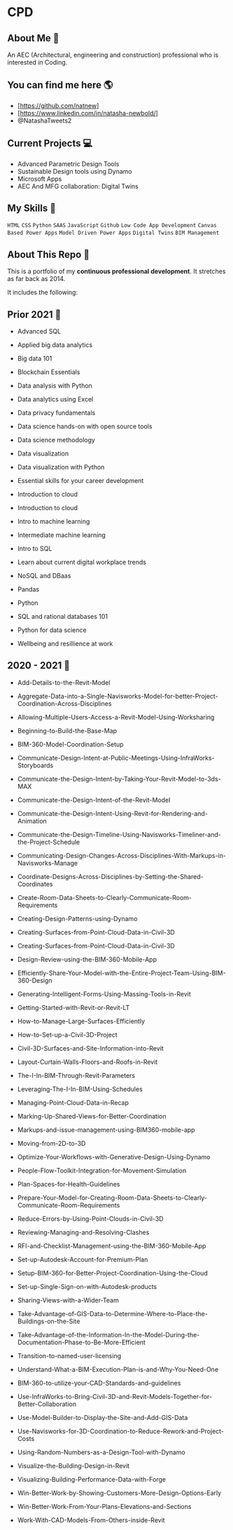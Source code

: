 # CPD

## About Me :wave:
An AEC (Architectural, engineering and construction) professional who is interested in Coding. 


## You can find me here 🌎
* [https://github.com/natnew]
* [https://www.linkedin.com/in/natasha-newbold/]
* @NatashaTweets2


## Current Projects 💻
* Advanced Parametric Design Tools
* Sustainable Design tools using Dynamo
* Microsoft Apps
* AEC And MFG collaboration: Digital Twins

## My Skills 🚀
`HTML` `CSS` `Python` `SAAS` `JavaScript` `Github` `Low Code App Development` `Canvas Based Power Apps` `Model Driven Power Apps` `Digital Twins` `BIM Management`

## About This Repo 📖

This is a portfolio of my **continuous professional development**. It stretches as far back as 2014.

It includes the following:

## Prior 2021 🥇

* Advanced SQL

* Applied big data analytics

* Big data 101

* Blockchain Essentials

* Data analysis with Python

* Data analytics using Excel

* Data privacy fundamentals

* Data science hands-on with open source tools

* Data science methodology 

* Data visualization

* Data visualization with Python

* Essential skills for your career development

* Introduction to cloud

* Introduction to cloud

* Intro to machine learning

* Intermediate machine learning

* Intro to SQL

* Learn about current digital workplace trends

* NoSQL and DBaas

* Pandas

* Python

* SQL and rational databases 101

* Python for data science

* Wellbeing and resillience at work

## 2020 - 2021 🥇

* Add-Details-to-the-Revit-Model

* Aggregate-Data-into-a-Single-Navisworks-Model-for-better-Project-Coordination-Across-Disciplines

* Allowing-Multiple-Users-Access-a-Revit-Model-Using-Worksharing

* Beginning-to-Build-the-Base-Map

* BIM-360-Model-Coordination-Setup

* Communicate-Design-Intent-at-Public-Meetings-Using-InfraWorks-Storyboards

* Communicate-the-Design-Intent-by-Taking-Your-Revit-Model-to-3ds-MAX

* Communicate-the-Design-Intent-of-the-Revit-Model

* Communicate-the-Design-Intent-Using-Revit-for-Rendering-and-Animation

* Communicate-the-Design-Timeline-Using-Navisworks-Timeliner-and-the-Project-Schedule

* Communicating-Design-Changes-Across-Disciplines-With-Markups-in-Navisworks-Manage

* Coordinate-Designs-Across-Disciplines-by-Setting-the-Shared-Coordinates

* Create-Room-Data-Sheets-to-Clearly-Communicate-Room-Requirements

* Creating-Design-Patterns-using-Dynamo

* Creating-Surfaces-from-Point-Cloud-Data-in-Civil-3D

* Creating-Surfaces-from-Point-Cloud-Data-in-Civil-3D

* Design-Review-using-the-BIM-360-Mobile-App

* Efficiently-Share-Your-Model-with-the-Entire-Project-Team-Using-BIM-360-Design

* Generating-Intelligent-Forms-Using-Massing-Tools-in-Revit

* Getting-Started-with-Revit-or-Revit-LT

* How-to-Manage-Large-Surfaces-Efficiently

* How-to-Set-up-a-Civil-3D-Project

* Civil-3D-Surfaces-and-Site-Information-into-Revit

* Layout-Curtain-Walls-Floors-and-Roofs-in-Revit

* The-I-In-BIM-Through-Revit-Parameters

* Leveraging-The-I-In-BIM-Using-Schedules

* Managing-Point-Cloud-Data-in-Recap

* Marking-Up-Shared-Views-for-Better-Coordination

* Markups-and-issue-management-using-BIM360-mobile-app

* Moving-from-2D-to-3D

* Optimize-Your-Workflows-with-Generative-Design-Using-Dynamo

* People-Flow-Toolkit-Integration-for-Movement-Simulation

* Plan-Spaces-for-Health-Guidelines

* Prepare-Your-Model-for-Creating-Room-Data-Sheets-to-Clearly-Communicate-Room-Requirements

* Reduce-Errors-by-Using-Point-Clouds-in-Civil-3D

* Reviewing-Managing-and-Resolving-Clashes

* RFI-and-Checklist-Management-using-the-BIM-360-Mobile-App

* Set-up-Autodesk-Account-for-Premium-Plan

* Setup-BIM-360-for-Better-Project-Coordination-Using-the-Cloud

* Set-up-Single-Sign-on-with-Autodesk-products

* Sharing-Views-with-a-Wider-Team

* Take-Advantage-of-GIS-Data-to-Determine-Where-to-Place-the-Buildings-on-the-Site

* Take-Advantage-of-the-Information-In-the-Model-During-the-Documentation-Phase-to-Be-More-Efficient

* Transition-to-named-user-licensing

* Understand-What-a-BIM-Execution-Plan-is-and-Why-You-Need-One

* BIM-360-to-utilize-your-CAD-Standards-and-guidelines

* Use-InfraWorks-to-Bring-Civil-3D-and-Revit-Models-Together-for-Better-Collaboration

* Use-Model-Builder-to-Display-the-Site-and-Add-GIS-Data

* Use-Navisworks-for-3D-Coordination-to-Reduce-Rework-and-Project-Costs

* Using-Random-Numbers-as-a-Design-Tool-with-Dynamo

* Visualize-the-Building-Design-in-Revit

* Visualizing-Building-Performance-Data-with-Forge

* Win-Better-Work-by-Showing-Customers-More-Design-Options-Early

* Win-Better-Work-From-Your-Plans-Elevations-and-Sections

* Work-With-CAD-Models-From-Others-inside-Revit
